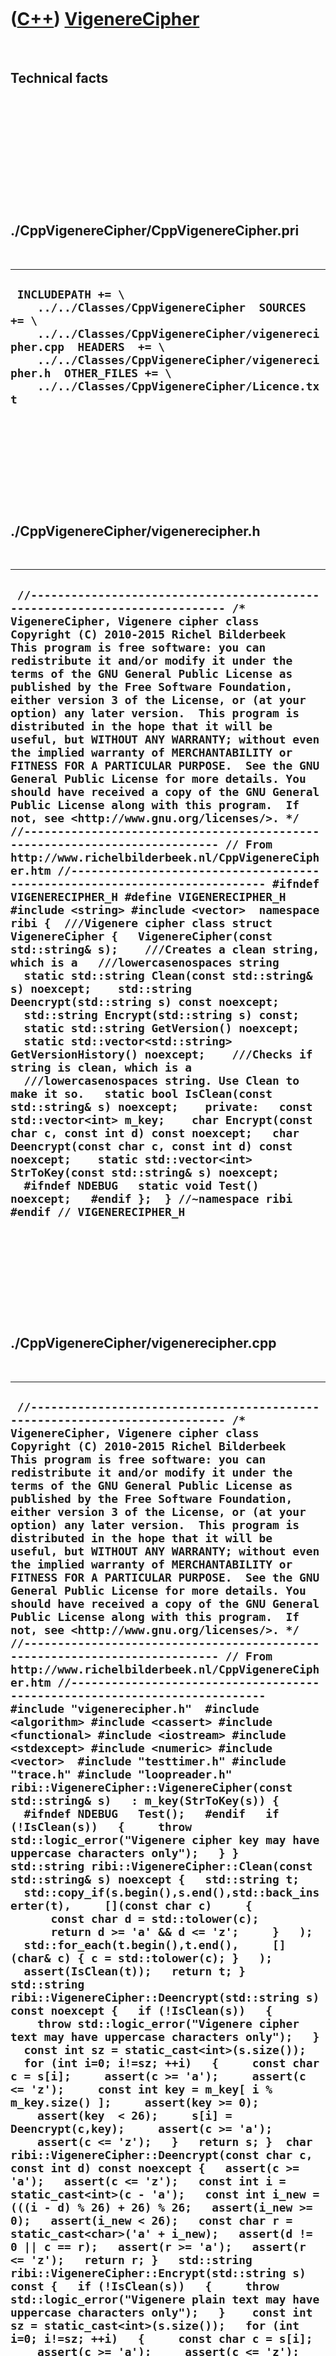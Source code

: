 



 

 

 

 

 

([C++](Cpp.htm)) [VigenereCipher](CppVigenereCipher.htm)
========================================================

 

Technical facts
---------------

 

 

 

 

 

 

./CppVigenereCipher/CppVigenereCipher.pri
-----------------------------------------

 

  --------------------------------------------------------------------------------------------------------------------------------------------------------------------------------------------------------------------------------------------------------------------
  ` INCLUDEPATH += \     ../../Classes/CppVigenereCipher  SOURCES += \     ../../Classes/CppVigenereCipher/vigenerecipher.cpp  HEADERS  += \     ../../Classes/CppVigenereCipher/vigenerecipher.h  OTHER_FILES += \     ../../Classes/CppVigenereCipher/Licence.txt`
  --------------------------------------------------------------------------------------------------------------------------------------------------------------------------------------------------------------------------------------------------------------------

 

 

 

 

 

./CppVigenereCipher/vigenerecipher.h
------------------------------------

 

  -----------------------------------------------------------------------------------------------------------------------------------------------------------------------------------------------------------------------------------------------------------------------------------------------------------------------------------------------------------------------------------------------------------------------------------------------------------------------------------------------------------------------------------------------------------------------------------------------------------------------------------------------------------------------------------------------------------------------------------------------------------------------------------------------------------------------------------------------------------------------------------------------------------------------------------------------------------------------------------------------------------------------------------------------------------------------------------------------------------------------------------------------------------------------------------------------------------------------------------------------------------------------------------------------------------------------------------------------------------------------------------------------------------------------------------------------------------------------------------------------------------------------------------------------------------------------------------------------------------------------------------------------------------------------------------------------------------------------------------------------------------------------------------------------------------------------------------------------------------------------------------------------------------------------------------------------------------------------------------------------------------------------------------------------------------------------------------------------------------
  ` //--------------------------------------------------------------------------- /* VigenereCipher, Vigenere cipher class Copyright (C) 2010-2015 Richel Bilderbeek  This program is free software: you can redistribute it and/or modify it under the terms of the GNU General Public License as published by the Free Software Foundation, either version 3 of the License, or (at your option) any later version.  This program is distributed in the hope that it will be useful, but WITHOUT ANY WARRANTY; without even the implied warranty of MERCHANTABILITY or FITNESS FOR A PARTICULAR PURPOSE.  See the GNU General Public License for more details. You should have received a copy of the GNU General Public License along with this program.  If not, see <http://www.gnu.org/licenses/>. */ //--------------------------------------------------------------------------- // From http://www.richelbilderbeek.nl/CppVigenereCipher.htm //--------------------------------------------------------------------------- #ifndef VIGENERECIPHER_H #define VIGENERECIPHER_H  #include <string> #include <vector>  namespace ribi {  ///Vigenere cipher class struct VigenereCipher {   VigenereCipher(const std::string& s);    ///Creates a clean string, which is a   ///lowercasenospaces string   static std::string Clean(const std::string& s) noexcept;    std::string Deencrypt(std::string s) const noexcept;    std::string Encrypt(std::string s) const;    static std::string GetVersion() noexcept;   static std::vector<std::string> GetVersionHistory() noexcept;    ///Checks if string is clean, which is a   ///lowercasenospaces string. Use Clean to make it so.   static bool IsClean(const std::string& s) noexcept;    private:   const std::vector<int> m_key;    char Encrypt(const char c, const int d) const noexcept;   char Deencrypt(const char c, const int d) const noexcept;    static std::vector<int> StrToKey(const std::string& s) noexcept;    #ifndef NDEBUG   static void Test() noexcept;   #endif };  } //~namespace ribi  #endif // VIGENERECIPHER_H`
  -----------------------------------------------------------------------------------------------------------------------------------------------------------------------------------------------------------------------------------------------------------------------------------------------------------------------------------------------------------------------------------------------------------------------------------------------------------------------------------------------------------------------------------------------------------------------------------------------------------------------------------------------------------------------------------------------------------------------------------------------------------------------------------------------------------------------------------------------------------------------------------------------------------------------------------------------------------------------------------------------------------------------------------------------------------------------------------------------------------------------------------------------------------------------------------------------------------------------------------------------------------------------------------------------------------------------------------------------------------------------------------------------------------------------------------------------------------------------------------------------------------------------------------------------------------------------------------------------------------------------------------------------------------------------------------------------------------------------------------------------------------------------------------------------------------------------------------------------------------------------------------------------------------------------------------------------------------------------------------------------------------------------------------------------------------------------------------------------------------

 

 

 

 

 

./CppVigenereCipher/vigenerecipher.cpp
--------------------------------------

 

  -----------------------------------------------------------------------------------------------------------------------------------------------------------------------------------------------------------------------------------------------------------------------------------------------------------------------------------------------------------------------------------------------------------------------------------------------------------------------------------------------------------------------------------------------------------------------------------------------------------------------------------------------------------------------------------------------------------------------------------------------------------------------------------------------------------------------------------------------------------------------------------------------------------------------------------------------------------------------------------------------------------------------------------------------------------------------------------------------------------------------------------------------------------------------------------------------------------------------------------------------------------------------------------------------------------------------------------------------------------------------------------------------------------------------------------------------------------------------------------------------------------------------------------------------------------------------------------------------------------------------------------------------------------------------------------------------------------------------------------------------------------------------------------------------------------------------------------------------------------------------------------------------------------------------------------------------------------------------------------------------------------------------------------------------------------------------------------------------------------------------------------------------------------------------------------------------------------------------------------------------------------------------------------------------------------------------------------------------------------------------------------------------------------------------------------------------------------------------------------------------------------------------------------------------------------------------------------------------------------------------------------------------------------------------------------------------------------------------------------------------------------------------------------------------------------------------------------------------------------------------------------------------------------------------------------------------------------------------------------------------------------------------------------------------------------------------------------------------------------------------------------------------------------------------------------------------------------------------------------------------------------------------------------------------------------------------------------------------------------------------------------------------------------------------------------------------------------------------------------------------------------------------------------------------------------------------------------------------------------------------------------------------------------------------------------------------------------------------------------------------------------------------------------------------------------------------------------------------------------------------------------------------------------------------------------------------------------------------------------------------------------------------------------------------------------------------------------------------------------------------------------------------------------------------------------------------------------------------------------------------------------------------------------------------------------------------------------------------------------------------------------------------------------------------------------------------------------------------------------------------------------------------------------------------------------------------------------------------------------------------------------------------------------------------------------------------------------------------------------------------------------------------------------------------------------------------------------------------------------------------------------------------------------------------------------------------------------------------------------------------------------------------------------------------------------------------------------------------------------------------------------------------------------------------------------------------------------------------------------------------------------------------------------------------------------------------------------------------------------------------------------------------------------------------------------------------------------------------------------------------------------------------------------------------------------------------------------------------------------------------------------------------------------------------------------------------------------------------------------------------------------------------------------------------------------------------------------------------------------------------------------------------------------------------------------------------
  ` //--------------------------------------------------------------------------- /* VigenereCipher, Vigenere cipher class Copyright (C) 2010-2015 Richel Bilderbeek  This program is free software: you can redistribute it and/or modify it under the terms of the GNU General Public License as published by the Free Software Foundation, either version 3 of the License, or (at your option) any later version.  This program is distributed in the hope that it will be useful, but WITHOUT ANY WARRANTY; without even the implied warranty of MERCHANTABILITY or FITNESS FOR A PARTICULAR PURPOSE.  See the GNU General Public License for more details. You should have received a copy of the GNU General Public License along with this program.  If not, see <http://www.gnu.org/licenses/>. */ //--------------------------------------------------------------------------- // From http://www.richelbilderbeek.nl/CppVigenereCipher.htm //--------------------------------------------------------------------------- #include "vigenerecipher.h"  #include <algorithm> #include <cassert> #include <functional> #include <iostream> #include <stdexcept> #include <numeric> #include <vector>  #include "testtimer.h" #include "trace.h" #include "loopreader.h"  ribi::VigenereCipher::VigenereCipher(const std::string& s)   : m_key(StrToKey(s)) {   #ifndef NDEBUG   Test();   #endif   if (!IsClean(s))   {     throw std::logic_error("Vigenere cipher key may have uppercase characters only");   } }  std::string ribi::VigenereCipher::Clean(const std::string& s) noexcept {   std::string t;   std::copy_if(s.begin(),s.end(),std::back_inserter(t),     [](const char c)     {       const char d = std::tolower(c);       return d >= 'a' && d <= 'z';     }   );   std::for_each(t.begin(),t.end(),     [](char& c) { c = std::tolower(c); }   );   assert(IsClean(t));   return t; }  std::string ribi::VigenereCipher::Deencrypt(std::string s) const noexcept {   if (!IsClean(s))   {     throw std::logic_error("Vigenere cipher text may have uppercase characters only");   }    const int sz = static_cast<int>(s.size());   for (int i=0; i!=sz; ++i)   {     const char c = s[i];     assert(c >= 'a');     assert(c <= 'z');     const int key = m_key[ i % m_key.size() ];     assert(key >= 0);     assert(key  < 26);     s[i] = Deencrypt(c,key);     assert(c >= 'a');     assert(c <= 'z');   }   return s; }  char ribi::VigenereCipher::Deencrypt(const char c, const int d) const noexcept {   assert(c >= 'a');   assert(c <= 'z');   const int i = static_cast<int>(c - 'a');   const int i_new = (((i - d) % 26) + 26) % 26;   assert(i_new >= 0);   assert(i_new < 26);   const char r = static_cast<char>('a' + i_new);   assert(d != 0 || c == r);   assert(r >= 'a');   assert(r <= 'z');   return r; }   std::string ribi::VigenereCipher::Encrypt(std::string s) const {   if (!IsClean(s))   {     throw std::logic_error("Vigenere plain text may have uppercase characters only");   }    const int sz = static_cast<int>(s.size());   for (int i=0; i!=sz; ++i)   {     const char c = s[i];     assert(c >= 'a');     assert(c <= 'z');     assert(m_key.size() > 0);     const int key = m_key[ i % m_key.size() ];     assert(key >= 0);     assert(key  < 26);     s[i] = Encrypt(c,key);     assert(c >= 'a');     assert(c <= 'z');   }   return s; }   char ribi::VigenereCipher::Encrypt(const char c, const int d) const noexcept {   assert(c >= 'a');   assert(c <= 'z');   const int i = static_cast<int>(c - 'a');   const int i_new = (((i + d) % 26) + 26) % 26;   assert(i_new >= 0);   assert(i_new < 26);   const char r = static_cast<char>('a' + i_new);   assert(d != 0 || c == r);   assert(r >= 'a');   assert(r <= 'z');   return r; }   std::string ribi::VigenereCipher::GetVersion() noexcept {   return "1.1"; }  std::vector<std::string> ribi::VigenereCipher::GetVersionHistory() noexcept {   return {     "2014-04-01: version 1.0: initial version",     "2014-04-07: version 1.1: use lowercase characters, added Clean and IsClean member functions"   }; }  bool ribi::VigenereCipher::IsClean(const std::string& s) noexcept {   for (const auto& c:s) { if (c < 'a' || c > 'z') return false; }   return true; }  std::vector<int> ribi::VigenereCipher::StrToKey(const std::string& s) noexcept {   std::vector<int> v;   for (const auto& c: s)   {     assert(c >= 'a');     assert(c <= 'z');     const int i = static_cast<int>(c - 'a');     v.push_back(i);   }   return v; }  #ifndef NDEBUG void ribi::VigenereCipher::Test() noexcept {   {     static bool is_tested{false};     if (is_tested) return;     is_tested = true;   }   const TestTimer test_timer(__func__,__FILE__,1.0);   {     const VigenereCipher e("a");     const std::string s = "abcdefghij";     assert(s == e.Encrypt(s));     assert(s == e.Deencrypt(s));   }   {     const std::vector<std::string> v {       "ABCDEFGHIJKLMNOPQRSTUVWXYZ",       "ABCDEFGHIJKLMNOPQRSTUVWXYZABCDEFGHIJKLMNOPQRSTUVWXY",       "ABCDEFGHIJKLMNOPQRSTUVWXYZABCDEFGHIJKLMNOPQRSTUVWXYZABCDEFGHIJKLMNOPQRSTUVWX"     };     for (const std::string& s: v)     {        for (const std::string& key: { "ab", "abc", "abcde"} )       {          const VigenereCipher e(key);         const std::string clean_text = VigenereCipher::Clean(s);         assert(e.Deencrypt(e.Encrypt(clean_text)) == clean_text);         //Test encryption with real, decryption with faker         const VigenereCipher faker(key + "x");         assert(faker.Deencrypt(e.Encrypt(clean_text)) != clean_text);       }     }   }   {     const std::string key = "key";     const std::string secret = "TSZNQHUWYJHRSCRPMIMMRYEMULIEHYTBKJQSOQKIRQXMIYHKLIRPDQAMVJQ";     const VigenereCipher e(key);     const std::string clean_text = VigenereCipher::Clean(secret);   } } #endif`
  -----------------------------------------------------------------------------------------------------------------------------------------------------------------------------------------------------------------------------------------------------------------------------------------------------------------------------------------------------------------------------------------------------------------------------------------------------------------------------------------------------------------------------------------------------------------------------------------------------------------------------------------------------------------------------------------------------------------------------------------------------------------------------------------------------------------------------------------------------------------------------------------------------------------------------------------------------------------------------------------------------------------------------------------------------------------------------------------------------------------------------------------------------------------------------------------------------------------------------------------------------------------------------------------------------------------------------------------------------------------------------------------------------------------------------------------------------------------------------------------------------------------------------------------------------------------------------------------------------------------------------------------------------------------------------------------------------------------------------------------------------------------------------------------------------------------------------------------------------------------------------------------------------------------------------------------------------------------------------------------------------------------------------------------------------------------------------------------------------------------------------------------------------------------------------------------------------------------------------------------------------------------------------------------------------------------------------------------------------------------------------------------------------------------------------------------------------------------------------------------------------------------------------------------------------------------------------------------------------------------------------------------------------------------------------------------------------------------------------------------------------------------------------------------------------------------------------------------------------------------------------------------------------------------------------------------------------------------------------------------------------------------------------------------------------------------------------------------------------------------------------------------------------------------------------------------------------------------------------------------------------------------------------------------------------------------------------------------------------------------------------------------------------------------------------------------------------------------------------------------------------------------------------------------------------------------------------------------------------------------------------------------------------------------------------------------------------------------------------------------------------------------------------------------------------------------------------------------------------------------------------------------------------------------------------------------------------------------------------------------------------------------------------------------------------------------------------------------------------------------------------------------------------------------------------------------------------------------------------------------------------------------------------------------------------------------------------------------------------------------------------------------------------------------------------------------------------------------------------------------------------------------------------------------------------------------------------------------------------------------------------------------------------------------------------------------------------------------------------------------------------------------------------------------------------------------------------------------------------------------------------------------------------------------------------------------------------------------------------------------------------------------------------------------------------------------------------------------------------------------------------------------------------------------------------------------------------------------------------------------------------------------------------------------------------------------------------------------------------------------------------------------------------------------------------------------------------------------------------------------------------------------------------------------------------------------------------------------------------------------------------------------------------------------------------------------------------------------------------------------------------------------------------------------------------------------------------------------------------------------------------------------------------------------------------------------------

 

 

 

 

 





 

[![Valid XHTML 1.0 Strict](valid-xhtml10.png){width="88"
height="31"}](http://validator.w3.org/check?uri=referer)

This page has been created by the [tool](Tools.htm)
[CodeToHtml](ToolCodeToHtml.htm)
